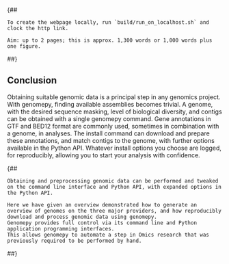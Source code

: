 {##

    To create the webpage locally, run `build/run_on_localhost.sh` and clock the http link.
    
    Aim: up to 2 pages; this is approx. 1,300 words or 1,000 words plus one figure.
##}

## Conclusion
Obtaining suitable genomic data is a principal step in any genomics project.
With genomepy, finding available assemblies becomes trivial.
A genome, with the desired sequence masking, level of biological diversity, and contigs can be obtained with a single genomepy command.
Gene annotations in GTF and BED12 format are commonly used, sometimes in combination with a genome, in analyses.
The install command can download and prepare these annotations, and match contigs to the genome, with further options available in the Python API.
Whatever install options you choose are logged, for reproducibly, allowing you to start your analysis with confidence.

{##

    Obtaining and preprocessing genomic data can be performed and tweaked on the command line interface and Python API, with expanded options in the Python API.

    Here we have given an overview demonstrated how to generate an overview of genomes on the three major providers, and how reproducibly download and process genomic data using genomepy.
    Genomepy provides full control via its command line and Python application programming interfaces.
    This allows genomepy to automate a step in Omics research that was previously required to be performed by hand.
##}
